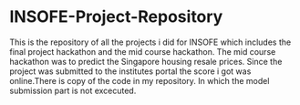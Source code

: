 # INSOFE-Project-Repository

This is the repository of all the projects i did for INSOFE which includes the final project hackathon and the mid course hackathon.
The mid course hackathon was to predict the Singapore housing resale prices. Since the project was submitted to the institutes portal the score i got was online.There is copy of the code in my repository. In which the model submission part is not excecuted.
